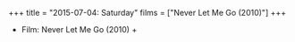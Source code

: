 +++
title = "2015-07-04: Saturday"
films = ["Never Let Me Go (2010)"]
+++


* Film: Never Let Me Go (2010) +
